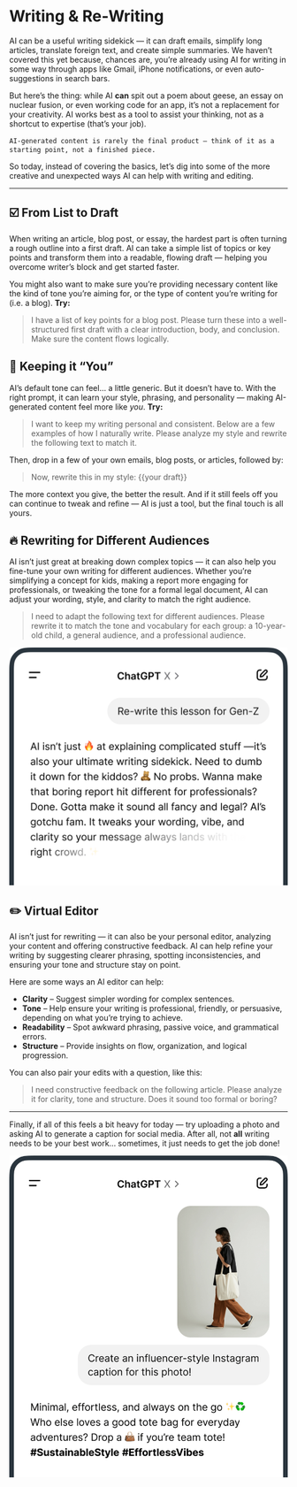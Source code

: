 # Writing & Re-Writing
AI can be a useful writing sidekick — it can draft emails, simplify long articles, translate foreign text, and create simple summaries. We haven’t covered this yet because, chances are, you’re already using AI for writing in some way through apps like Gmail, iPhone notifications, or even auto-suggestions in search bars.

But here’s the thing: while AI **can** spit out a poem about geese, an essay on nuclear fusion, or even working code for an app, it’s not a replacement for your creativity. AI works best as a tool to assist your thinking, not as a shortcut to expertise (that’s your job).

```
AI-generated content is rarely the final product — think of it as a starting point, not a finished piece.
```

So today, instead of covering the basics, let’s dig into some of the more creative and unexpected ways AI can help with writing and editing.

*** 

## ☑️ From List to Draft
When writing an article, blog post, or essay, the hardest part is often turning a rough outline into a first draft. AI can take a simple list of topics or key points and transform them into a readable, flowing draft — helping you overcome writer’s block and get started faster.

You might also want to make sure you’re providing necessary content like the kind of tone you’re aiming for, or the type of content you’re writing for (i.e. a blog). **Try:**

> I have a list of key points for a blog post. Please turn these into a well-structured first draft with a clear introduction, body, and conclusion. Make sure the content flows logically.

## 🧬 Keeping it “You”
AI’s default tone can feel… a little generic. But it doesn’t have to. With the right prompt, it can learn your style, phrasing, and personality — making AI-generated content feel more like *you*. **Try:**

> I want to keep my writing personal and consistent. Below are a few examples of how I naturally write. Please analyze my style and rewrite the following text to match it.

Then, drop in a few of your own emails, blog posts, or articles, followed by:

> Now, rewrite this in my style: {{your draft}}

The more context you give, the better the result. And if it still feels off you can continue to tweak and refine — AI is just a tool, but the final touch is all yours.

## 🔥 Rewriting for Different Audiences
AI isn’t just great at breaking down complex topics — it can also help you fine-tune your own writing for different audiences. Whether you’re simplifying a concept for kids, making a report more engaging for professionals, or tweaking the tone for a formal legal document, AI can adjust your wording, style, and clarity to match the right audience.

> I need to adapt the following text for different audiences. Please rewrite it to match the tone and vocabulary for each group: a 10-year-old child, a general audience, and a professional audience.

<picture>
  <source srcset="./assets/images/gen-z-dark.png" media="(prefers-color-scheme:dark)">
  <img src="./assets/images/gen-z.png">
</picture>

## ✏️ Virtual Editor
AI isn’t just for rewriting — it can also be your personal editor, analyzing your content and offering constructive feedback. AI can help refine your writing by suggesting clearer phrasing, spotting inconsistencies, and ensuring your tone and structure stay on point.

Here are some ways an AI editor can help:

- **Clarity** – Suggest simpler wording for complex sentences.
- **Tone** – Help ensure your writing is professional, friendly, or persuasive, depending on what you’re trying to achieve.
- **Readability** – Spot awkward phrasing, passive voice, and grammatical errors.
- **Structure** – Provide insights on flow, organization, and logical progression.

You can also pair your edits with a question, like this:

> I need constructive feedback on the following article. Please analyze it for clarity, tone and structure. Does it sound too formal or boring?

***

Finally, if all of this feels a bit heavy for today — try uploading a photo and asking AI to generate a caption for social media. After all, not **all** writing needs to be your best work... sometimes, it just needs to get the job done!

<picture>
  <source srcset="./assets/images/caption-dark.png" media="(prefers-color-scheme:dark)">
  <img src="./assets/images/caption.png">
</picture>

<!-- Read time: 3 mins -->